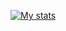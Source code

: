 [![My stats](https://awesome-github-stats.azurewebsites.net/user-stats/mariajgrimaldi?cardType=level&theme=github-dark&Background=000000)](https://git.io/awesome-stats-card)
